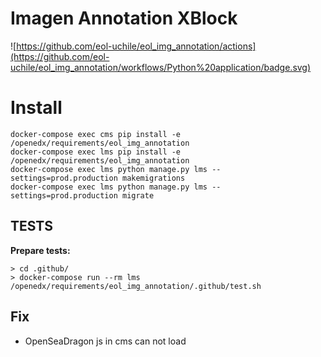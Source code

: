 # Imagen Annotation XBlock

![https://github.com/eol-uchile/eol_img_annotation/actions](https://github.com/eol-uchile/eol_img_annotation/workflows/Python%20application/badge.svg)

# Install

    docker-compose exec cms pip install -e /openedx/requirements/eol_img_annotation
    docker-compose exec lms pip install -e /openedx/requirements/eol_img_annotation
    docker-compose exec lms python manage.py lms --settings=prod.production makemigrations
    docker-compose exec lms python manage.py lms --settings=prod.production migrate

## TESTS
**Prepare tests:**

    > cd .github/
    > docker-compose run --rm lms /openedx/requirements/eol_img_annotation/.github/test.sh

## Fix

- OpenSeaDragon js in cms can not load

